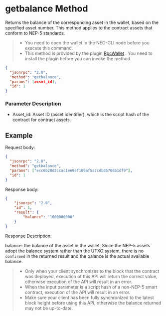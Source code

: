 ﻿# getbalance Method

Returns the balance of the corresponding asset in the wallet, based on the specified asset number. This method applies to the contract assets that conform to NEP-5 standards.

> - You need to open the wallet in the NEO-CLI node before you execute this command.
> - This method is provided by the plugin [RpcWallet](https://github.com/neo-project/neo-plugins/releases) . You need to install the plugin before you can invoke the method.



```json
{
  "jsonrpc": "2.0",
  "method": "getbalance",
  "params": [asset_id],
  "id": 1
}
```



### Parameter Description

* Asset_id: Asset ID (asset identifier), which is the script hash of the contract for contract assets.



## Example

Request body:

```json
{
  "jsonrpc": "2.0",
  "method": "getbalance",
  "params": ["ecc6b20d3ccac1ee9ef109af5a7cdb85706b1df9"],
  "id": 1
}
```

Response body:

```json
{
    "jsonrpc": "2.0",
    "id": 1,
    "result": {
        "balance": "1000000000"
    }
}
```

Response Description:

balance: the balance of the asset in the wallet. Since the NEP-5 assets adopt the balance system rather than the UTXO system, there is no `confirmed` in the returned result and the balance is the actual available balance.

> * Only when your client synchronizes to the block that the contract was deployed, execution of this API will return the correct value, otherwise execution of the API will result in an error.
> * When the input parameter is a script hash of a non-NEP-5 smart contract, execution of the API will result in an error.
> * Make sure your client has been fully synchronized to the latest block height before using this API, otherwise the balance returned may not be up-to-date.
